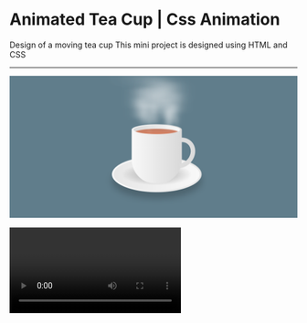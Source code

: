 # Animated Tea Cup | Css Animation

Design of a moving tea cup
This mini project is designed using HTML and CSS

---

![img tea cup](<README-images/Screenshot (62).png>)

<video src="README-images/%DB%B2%DB%B0%DB%B2%DB%B4%DB%B0%DB%B1%DB%B2%DB%B9_%DB%B1%DB%B3%DB%B0%DB%B3%DB%B1%DB%B8.mp4" controls title="Title"></video>